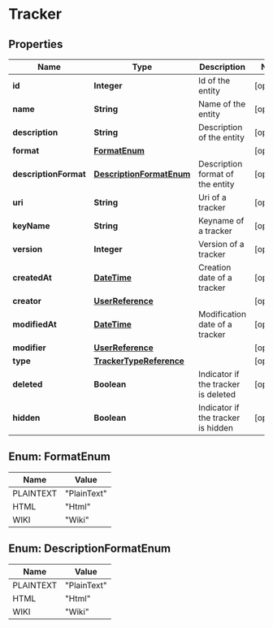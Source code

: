 

# Tracker

## Properties

Name | Type | Description | Notes
------------ | ------------- | ------------- | -------------
**id** | **Integer** | Id of the entity |  [optional]
**name** | **String** | Name of the entity |  [optional]
**description** | **String** | Description of the entity |  [optional]
**format** | [**FormatEnum**](#FormatEnum) |  |  [optional]
**descriptionFormat** | [**DescriptionFormatEnum**](#DescriptionFormatEnum) | Description format of the entity |  [optional]
**uri** | **String** | Uri of a tracker |  [optional]
**keyName** | **String** | Keyname of a tracker |  [optional]
**version** | **Integer** | Version of a tracker |  [optional]
**createdAt** | [**DateTime**](DateTime.md) | Creation date of a tracker |  [optional]
**creator** | [**UserReference**](UserReference.md) |  |  [optional]
**modifiedAt** | [**DateTime**](DateTime.md) | Modification date of a tracker |  [optional]
**modifier** | [**UserReference**](UserReference.md) |  |  [optional]
**type** | [**TrackerTypeReference**](TrackerTypeReference.md) |  |  [optional]
**deleted** | **Boolean** | Indicator if the tracker is deleted |  [optional]
**hidden** | **Boolean** | Indicator if the tracker is hidden |  [optional]



## Enum: FormatEnum

Name | Value
---- | -----
PLAINTEXT | &quot;PlainText&quot;
HTML | &quot;Html&quot;
WIKI | &quot;Wiki&quot;



## Enum: DescriptionFormatEnum

Name | Value
---- | -----
PLAINTEXT | &quot;PlainText&quot;
HTML | &quot;Html&quot;
WIKI | &quot;Wiki&quot;




